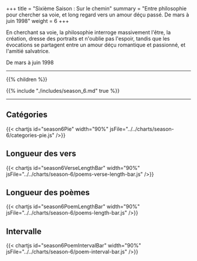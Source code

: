 +++
title = "Sixième Saison : Sur le chemin"
summary = "Entre philosophie pour chercher sa voie, et long regard vers un amour déçu passé. De mars à juin 1998"
weight = 6
+++

En cherchant sa voie, la philosophie interroge massivement l'être, la création, dresse des portraits et n'oublie pas l'espoir, tandis que les évocations se partagent entre un amour déçu romantique et passionné, et l'amitié salvatrice.

De mars à juin 1998

---
{{% children  %}}

{{% include "./includes/season_6.md" true %}}

---
## Catégories
{{< chartjs id="season6Pie" width="90%" jsFile="../../charts/season-6/categories-pie.js" />}}
## Longueur des vers
{{< chartjs id="season6VerseLengthBar" width="90%" jsFile="../../charts/season-6/poems-verse-length-bar.js" />}}
## Longueur des poèmes
{{< chartjs id="season6PoemLengthBar" width="90%" jsFile="../../charts/season-6/poems-length-bar.js" />}}
## Intervalle
{{< chartjs id="season6PoemIntervalBar" width="90%" jsFile="../../charts/season-6/poem-interval-bar.js" />}}
